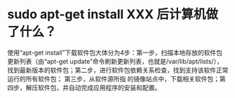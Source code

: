 # sudo apt-get install XXX 后计算机做了什么？

使用“apt-get install”下载软件包大体分为4步：第一步，扫描本地存放的软件包更新列表（由“apt-get update”命令刷新更新列表，也就是/var/lib/apt/lists/），找到最新版本的软件包；第二步，进行软件包依赖关系检查，找到支持该软件正常运行的所有软件包；
第三步，从软件源所指 的镜像站点中，下载相关软件包；第四步，解压软件包，并自动完成应用程序的安装和配置。
